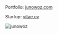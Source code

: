 <p>Portfolio: <a alt="Website" href="https://junowoz.com">junowoz.com</a></p>
<p>Startup: <a alt="Website" href="https://vitae.cv">vitae.cv</a></p>

![junowoz](https://komarev.com/ghpvc/?username=junowoz&style=flat)

<!--
<div align="left">
  <img src="https://github-readme-stats.vercel.app/api/top-langs/?username=junowoz&theme=apprentice&layout=compact">
</div>
-->
